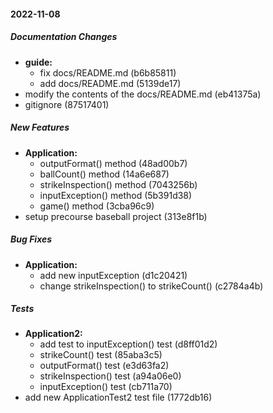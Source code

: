#### 2022-11-08

##### Documentation Changes

* **guide:**
  *  fix docs/README.md (b6b85811)
  *  add docs/README.md (5139de17)
*  modify the contents of the docs/README.md (eb41375a)
*  gitignore (87517401)

##### New Features

* **Application:**
  *  outputFormat() method (48ad00b7)
  *  ballCount() method (14a6e687)
  *  strikeInspection() method (7043256b)
  *  inputException() method (5b391d38)
  *  game() method (3cba96c9)
*  setup precourse baseball project (313e8f1b)

##### Bug Fixes

* **Application:**
  *  add new inputException (d1c20421)
  *  change strikeInspection() to strikeCount() (c2784a4b)

##### Tests

* **Application2:**
  *  add test to inputException() test (d8ff01d2)
  *  strikeCount() test (85aba3c5)
  *  outputFormat() test (e3d63fa2)
  *  strikeInspection() test (a94a06e0)
  *  inputException() test (cb711a70)
*  add new ApplicationTest2 test file (1772db16)

